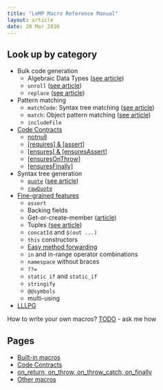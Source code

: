 ```yaml
---
title: "LeMP Macro Reference Manual"
layout: article
date: 20 Mar 2016
---
```


Look up by category
-------------------

- Bulk code generation
    - Algebraic Data Types ([see article](pattern-matching.html#algebraic-data-types))
    - `unroll` ([see article](avoid-tedium-with-LeMP.html#unroll))
    - `replace` ([see article](avoid-tedium-with-LeMP.html#replace))
- Pattern matching
    - `matchCode`: Syntax tree matching ([see article](lemp-code-gen-and-analysis.html#pattern-matching-using-matchcode))
    - `match`: Object pattern matching ([see
 article](pattern-matching.html#pattern-matching))
    - `includeFile`
- [Code Contracts](ref-code-contracts.html)
    - [notnull](ref-code-contracts.html#notnull--notnull)
    - [[requires] & [assert]](ref-code-contracts.html#requires--assert)
    - [[ensures] & [ensuresAssert]](ref-code-contracts.html#ensures--ensuresassert)
    - [[ensuresOnThrow]](ref-code-contracts.html#ensuresonthrow)
    - [[ensuresFinally]](ref-code-contracts.html#ensuresfinally)
- Syntax tree generation
    - [`quote`](ref-other.html#quote) ([see article](lemp-code-gen-and-analysis.html#introducing-lemp))
    - [`rawQuote`](ref-other.html#rawquote)
- [Fine-grained features](ref-other.html)
    - `assert`
    - Backing fields
    - Get-or-create-member ([article](avoid-tedium-with-LeMP.html#automagic-field-generation))
    - Tuples ([see article](pattern-matching.html#tuples))
    - `concatId` and `$(out ...)`
    - `this` constructors
    - [Easy method forwarding](ref-other.html#method-forwarding)
    - `in` and in-range operator combinations
    - `namespace` without braces
    - `??=`
    - `static if` and `static_if`
    - `stringify`
    - `@@symbols`
    - multi-using
- [LLLPG](/lllpg)

How to write your own macros? [TODO](lemp-code-gen-and-analysis.html#writing-macros) - ask me how

Pages
-----

- [Built-in macros](ref-builtin-macros.html)
- [Code Contracts](ref-code-contracts.html)
- [on_return, on_throw, on_throw_catch, on_finally](ref-on_star.html)
- [Other macros](ref-other.html)
